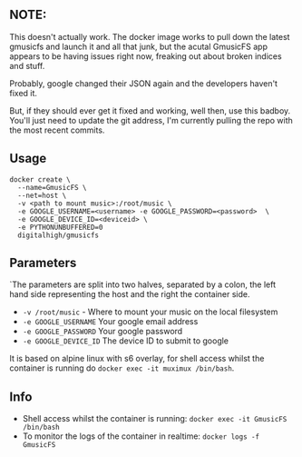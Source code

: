 ## NOTE:

This doesn't actually work.  The docker image works to pull down the latest gmusicfs and launch it and all that junk,
but the acutal GmusicFS app appears to be having issues right now, freaking out about broken indices and stuff.

Probably, google changed their JSON again and the developers haven't fixed it.

But, if they should ever get it fixed and working, well then, use this badboy.  You'll just need to update the git 
address, I'm currently pulling the repo with the most recent commits.


## Usage

```
docker create \
  --name=GmusicFS \
  --net=host \
  -v <path to mount music>:/root/music \
  -e GOOGLE_USERNAME=<username> -e GOOGLE_PASSWORD=<password>  \
  -e GOOGLE_DEVICE_ID=<deviceid> \
  -e PYTHONUNBUFFERED=0
  digitalhigh/gmusicfs
```

## Parameters

`The parameters are split into two halves, separated by a colon, the left hand side representing the host and the right the container side.

* `-v /root/music` - Where to mount your music on the local filesystem
* `-e GOOGLE_USERNAME` Your google email address
* `-e GOOGLE_PASSWORD` Your google password
* `-e GOOGLE_DEVICE_ID` The device ID to submit to google

It is based on alpine linux with s6 overlay, for shell access whilst the container is running do `docker exec -it muximux /bin/bash`.


## Info

* Shell access whilst the container is running: `docker exec -it GmusicFS /bin/bash`
* To monitor the logs of the container in realtime: `docker logs -f GmusicFS`

